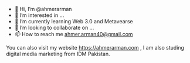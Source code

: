 - 👋 Hi, I’m @ahmerarman
- 👀 I’m interested in ...
- 🌱 I’m currently learning Web 3.0 and Metavearse
- 💞️ I’m looking to collaborate on ...
- 📫 How to reach me ahmer.arman40@gmail.com

You can also visit my website https://ahmerarman.com , I am also studing digital media marketing from IDM Pakistan.
